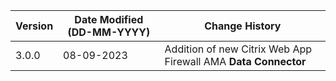 | **Version** | **Date Modified (DD-MM-YYYY)** | **Change History**                                                 |
|-------------|--------------------------------|--------------------------------------------------------------------|
| 3.0.0       | 08-09-2023                     |	Addition of new Citrix Web App Firewall AMA **Data Connector**  | 	                                                            |  
         
                                                                                                                 
